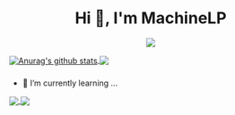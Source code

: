 <h1 align="center">Hi 👋, I'm MachineLP</h1>

<p align="center"> 
  <img src="https://profile-counter.glitch.me/MachineLP/count.svg" />
</p>

<a href="https://github.com/MachineLP">
  <img align="center" src="https://github-readme-stats-teal.vercel.app/api?username=chizhu&show_icons=truet&include_all_commits=True&hide=contribs" alt="Anurag's github stats" />
</a>

<a href="https://github.com/MachineLP">
  <!-- Change the `github-readme-stats.anuraghazra1.vercel.app` to `github-readme-stats.vercel.app`  -->
  <img align="center" src="https://github-readme-stats-teal.vercel.app/api/top-langs/?username=chizhu&layout=compact" />
</a>

###
- 🌱 I’m currently learning ...


<a href="https://github.com/MachineLP/TextMatch">
  <img align="center" src="https://github-readme-stats-teal.vercel.app/api/pin/?username=MachineLP&repo=TextMatch&theme=tokyonight" />
</a>

<a href="https://github.com/MachineLP/MachineLP-CodeFun">
  <img align="center" src="https://github-readme-stats-teal.vercel.app/api/pin/?username=MachineLP&repo=MachineLP-CodeFun&theme=tokyonight" />
</a>
